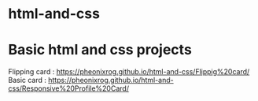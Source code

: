 # html-and-css
# Basic html and css projects 
Flipping card : https://pheonixrog.github.io/html-and-css/Flippig%20card/
Basic card : https://pheonixrog.github.io/html-and-css/Responsive%20Profile%20Card/

